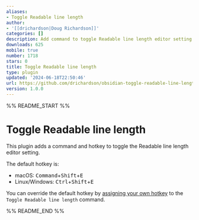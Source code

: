 ```yaml
---
aliases:
- Toggle Readable line length
author:
- '[[drichardson|Doug Richardson]]'
categories: []
description: Add command to toggle Readable line length editor setting.
downloads: 625
mobile: true
number: 1718
stars: 0
title: Toggle Readable line length
type: plugin
updated: '2024-06-18T22:50:46'
url: https://github.com/drichardson/obsidian-toggle-readable-line-length
version: 1.0.0
---
```


%% README_START %%

# Toggle Readable line length

This plugin adds a command and hotkey to toggle the Readable line length editor setting.

The default hotkey is:
- macOS: <kbd>Command</kbd>+<kbd>Shift</kbd>+<kbd>E</kbd>
- Linux/Windows: <kbd>Ctrl</kbd>+<kbd>Shift</kbd>+<kbd>E</kbd>

You can override the default hotkey by [assigning your own hotkey](https://help.obsidian.md/User+interface/Hotkeys#Setting+hotkeys) to the `Toggle Readable line length` command.


%% README_END %%
